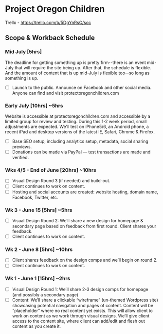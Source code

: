 # Project Oregon Children

Trello - https://trello.com/b/5DgYnRsO/soc

## Scope & Workback Schedule

### Mid July [5hrs] 
The deadline for getting something up is pretty firm--there is an event mid-July that will require the site being up. After that, the schedule is flexible. And the amount of content that is up mid-July is flexible too--so long as something is up.

- [ ] Launch to the public. Announce on Facebook and other social media. Anyone can find and visit protectoregonchildren.com

### Early July [10hrs] ~5hrs
Website is accessible at protectoregonchildren.com and accessible by a limited group for review and testing. During this 1-2 week period, small adjustments are expected. We'll test on iPhone5/6, an Android phone, a recent iPad and desktop versions of the latest IE, Safari, Chrome & Firefox.
- [ ] Base SEO setup, including analytics setup, metadata, social sharing previews.
- [ ] Donations can be made via PayPal — test transactions are made and verified.

### Wks 4/5 - End of June [20hrs] ~10hrs
- [ ] Visual Design Round 3 (if needed) and build-out.
- [ ] Client continues to work on content.
- [ ] Hosting and social accounts are created: website hosting, domain name, Facebook, Twitter, etc.

### Wk 3 - June 15 [5hrs] ~5hrs
- [ ] Visual Design Round 2: We’ll share a new design for homepage & secondary page based on feedback from first round. Client shares your feedback.
- [ ] Client continues to work on content.

### Wk 2 - June 8 [5hrs] ~10hrs
- [ ] Client shares feedback on the design comps and we’ll begin on round 2.
- [ ] Client continues to work on content.

### Wk 1 - June 1 [15hrs] ~2hrs
- [ ] Visual Design Round 1: We’ll share 2-3 design comps for homepage (and possibly a secondary page)
- [ ] Content: We’ll share a clickable “wireframe” (un-themed Wordpress site) showcasing potential navigation and pages of content. Content will be “placeholder” where no real content yet exists. This will allow client to work on content as we work through visual designs. We’ll give client access to the content site, where client can add/edit and flesh out content as you create it.
